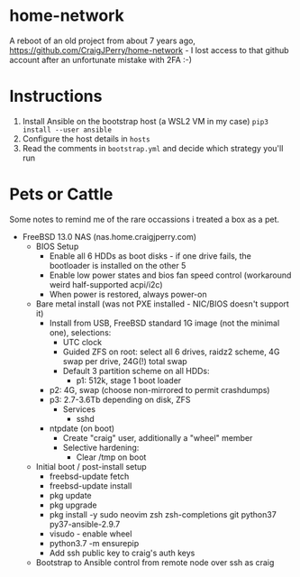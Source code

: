 # home-network

A reboot of an old project from about 7 years ago,
https://github.com/CraigJPerry/home-network - I lost access to that github
account after an unfortunate mistake with 2FA :-)

# Instructions

1. Install Ansible on the bootstrap host (a WSL2 VM in my case) `pip3 install --user ansible`
1. Configure the host details in `hosts`
1. Read the comments in `bootstrap.yml` and decide which strategy you'll run

# Pets or Cattle

Some notes to remind me of the rare occassions i treated a box as a pet.

* FreeBSD 13.0 NAS (nas.home.craigjperry.com)
  * BIOS Setup
    * Enable all 6 HDDs as boot disks - if one drive fails, the bootloader is installed on the other 5
    * Enable low power states and bios fan speed control (workaround weird half-supported acpi/i2c)
    * When power is restored, always power-on
  * Bare metal install (was not PXE installed - NIC/BIOS doesn't support it)
    * Install from USB, FreeBSD standard 1G image (not the minimal one), selections:
      * UTC clock
      * Guided ZFS on root: select all 6 drives, raidz2 scheme, 4G swap per drive, 24G(!) total swap
      * Default 3 partition scheme on all HDDs:
        * p1: 512k, stage 1 boot loader
	* p2: 4G, swap (choose non-mirrored to permit crashdumps)
	* p3: 2.7-3.6Tb depending on disk, ZFS
      * Services
        * sshd
	* ntpdate (on boot)
      * Create "craig" user, additionally a "wheel" member
      * Selective hardening:
        * Clear /tmp on boot
  * Initial boot / post-install setup
    * freebsd-update fetch
    * freebsd-update install
    * pkg update
    * pkg upgrade
    * pkg install -y sudo neovim zsh zsh-completions git python37 py37-ansible-2.9.7
    * visudo - enable wheel
    * python3.7 -m ensurepip
    * Add ssh public key to craig's auth keys
  * Bootstrap to Ansible control from remote node over ssh as craig


